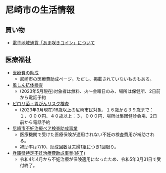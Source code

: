 # 尼崎市の生活情報

## 買い物

- [電子地域通貨「あま咲きコイン」について](https://www.city.amagasaki.hyogo.jp/kurashi/siminsanka/1022002/1024632/index.html)


## 医療福祉

- [医療費の助成](https://www.city.amagasaki.hyogo.jp/kurashi/kenko/josei/index.html)
    - 尼崎市の医療費助成ページ。ただし、掲載されていないものもある。
- [風しん抗体検査](https://www.city.amagasaki.hyogo.jp/kurashi/kenko/kensin/1003315.html)
    - (2023年5月現在)対象者は無料、火〜金曜日のみ、場所は保健所、2日前から電話予約
- [ピロリ菌・胃がんリスク検査](https://faq.city.amagasaki.hyogo.jp/faq/detail.aspx?id=1903713)
    - (2023年3月現在)16歳以上の尼崎市民対象、１６歳から３９歳まで：１，０００円、４０歳以上：３，０００円、場所は集団健診会場、2日前から電話予約
- [尼崎市不妊治療ペア検査助成事業](https://www.city.amagasaki.hyogo.jp/kurashi/kenko/josei/1024806.html)
    - 医療機関で受けた医療保険が適用されない不妊の検査費用が補助される。
    - 補助率は7/10、助成回数は夫婦1組につき1回限り。
- [兵庫県特定不妊治療費助成事業(終了)](https://web.pref.hyogo.lg.jp/kf17/hw13_000000016.html)
    - 令和4年4月から不妊治療が保険適用になったため、令和5年3月31日で受付終了。